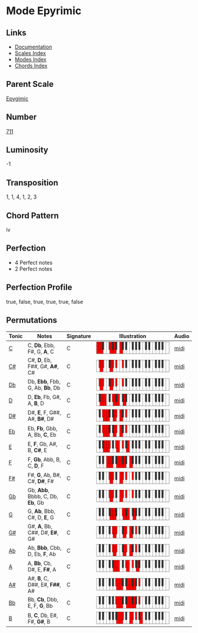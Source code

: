 # Mode Epyrimic

## Links

- [Documentation](README.md)
- [Scales Index](Scales.md)
- [Modes Index](Modes.md)
- [Chords Index](Chords.md)

## Parent Scale

[Epygimic](ScaleEpygimic.md)

## Number

[711](https://ianring.com/musictheory/scales/711)

## Luminosity

-1

## Transposition

1, 1, 4, 1, 2, 3

## Chord Pattern

iv

## Perfection

- 4 Perfect notes
- 2 Perfect notes

## Perfection Profile

true, false, true, true, true, false

## Permutations

| Tonic | Notes | Signature | Illustration | Audio |
|-------|-------|-----------|--------------|-------|
| [C](ModeCNaturalEpyrimic.md) | C, **Db**, Ebb, F#, G, **A**, C | C | ![CNaturalEpyrimic](ModeCNaturalEpyrimic.png) | [midi](https://github.com/edipermadi/music/blob/main/docs/ModeCNaturalEpyrimic.mid?raw=true) |
| [C#](ModeCSharpEpyrimic.md) | C#, **D**, Eb, F##, G#, **A#**, C# | C | ![CSharpEpyrimic](ModeCSharpEpyrimic.png) | [midi](https://github.com/edipermadi/music/blob/main/docs/ModeCSharpEpyrimic.mid?raw=true) |
| [Db](ModeDFlatEpyrimic.md) | Db, **Ebb**, Fbb, G, Ab, **Bb**, Db | C | ![DFlatEpyrimic](ModeDFlatEpyrimic.png) | [midi](https://github.com/edipermadi/music/blob/main/docs/ModeDFlatEpyrimic.mid?raw=true) |
| [D](ModeDNaturalEpyrimic.md) | D, **Eb**, Fb, G#, A, **B**, D | C | ![DNaturalEpyrimic](ModeDNaturalEpyrimic.png) | [midi](https://github.com/edipermadi/music/blob/main/docs/ModeDNaturalEpyrimic.mid?raw=true) |
| [D#](ModeDSharpEpyrimic.md) | D#, **E**, F, G##, A#, **B#**, D# | C | ![DSharpEpyrimic](ModeDSharpEpyrimic.png) | [midi](https://github.com/edipermadi/music/blob/main/docs/ModeDSharpEpyrimic.mid?raw=true) |
| [Eb](ModeEFlatEpyrimic.md) | Eb, **Fb**, Gbb, A, Bb, **C**, Eb | C | ![EFlatEpyrimic](ModeEFlatEpyrimic.png) | [midi](https://github.com/edipermadi/music/blob/main/docs/ModeEFlatEpyrimic.mid?raw=true) |
| [E](ModeENaturalEpyrimic.md) | E, **F**, Gb, A#, B, **C#**, E | C | ![ENaturalEpyrimic](ModeENaturalEpyrimic.png) | [midi](https://github.com/edipermadi/music/blob/main/docs/ModeENaturalEpyrimic.mid?raw=true) |
| [F](ModeFNaturalEpyrimic.md) | F, **Gb**, Abb, B, C, **D**, F | C | ![FNaturalEpyrimic](ModeFNaturalEpyrimic.png) | [midi](https://github.com/edipermadi/music/blob/main/docs/ModeFNaturalEpyrimic.mid?raw=true) |
| [F#](ModeFSharpEpyrimic.md) | F#, **G**, Ab, B#, C#, **D#**, F# | C | ![FSharpEpyrimic](ModeFSharpEpyrimic.png) | [midi](https://github.com/edipermadi/music/blob/main/docs/ModeFSharpEpyrimic.mid?raw=true) |
| [Gb](ModeGFlatEpyrimic.md) | Gb, **Abb**, Bbbb, C, Db, **Eb**, Gb | C | ![GFlatEpyrimic](ModeGFlatEpyrimic.png) | [midi](https://github.com/edipermadi/music/blob/main/docs/ModeGFlatEpyrimic.mid?raw=true) |
| [G](ModeGNaturalEpyrimic.md) | G, **Ab**, Bbb, C#, D, **E**, G | C | ![GNaturalEpyrimic](ModeGNaturalEpyrimic.png) | [midi](https://github.com/edipermadi/music/blob/main/docs/ModeGNaturalEpyrimic.mid?raw=true) |
| [G#](ModeGSharpEpyrimic.md) | G#, **A**, Bb, C##, D#, **E#**, G# | C | ![GSharpEpyrimic](ModeGSharpEpyrimic.png) | [midi](https://github.com/edipermadi/music/blob/main/docs/ModeGSharpEpyrimic.mid?raw=true) |
| [Ab](ModeAFlatEpyrimic.md) | Ab, **Bbb**, Cbb, D, Eb, **F**, Ab | C | ![AFlatEpyrimic](ModeAFlatEpyrimic.png) | [midi](https://github.com/edipermadi/music/blob/main/docs/ModeAFlatEpyrimic.mid?raw=true) |
| [A](ModeANaturalEpyrimic.md) | A, **Bb**, Cb, D#, E, **F#**, A | C | ![ANaturalEpyrimic](ModeANaturalEpyrimic.png) | [midi](https://github.com/edipermadi/music/blob/main/docs/ModeANaturalEpyrimic.mid?raw=true) |
| [A#](ModeASharpEpyrimic.md) | A#, **B**, C, D##, E#, **F##**, A# | C | ![ASharpEpyrimic](ModeASharpEpyrimic.png) | [midi](https://github.com/edipermadi/music/blob/main/docs/ModeASharpEpyrimic.mid?raw=true) |
| [Bb](ModeBFlatEpyrimic.md) | Bb, **Cb**, Dbb, E, F, **G**, Bb | C | ![BFlatEpyrimic](ModeBFlatEpyrimic.png) | [midi](https://github.com/edipermadi/music/blob/main/docs/ModeBFlatEpyrimic.mid?raw=true) |
| [B](ModeBNaturalEpyrimic.md) | B, **C**, Db, E#, F#, **G#**, B | C | ![BNaturalEpyrimic](ModeBNaturalEpyrimic.png) | [midi](https://github.com/edipermadi/music/blob/main/docs/ModeBNaturalEpyrimic.mid?raw=true) |
